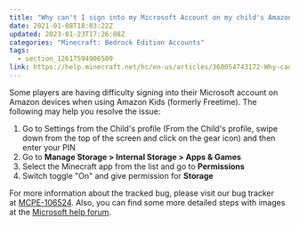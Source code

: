 ```yaml
---
title: "Why can't I sign into my Microsoft Account on my child's Amazon device? "
date: 2021-01-08T18:03:22Z
updated: 2023-01-23T17:26:08Z
categories: "Minecraft: Bedrock Edition Accounts"
tags:
  - section_12617594906509
link: https://help.minecraft.net/hc/en-us/articles/360054743172-Why-can-t-I-sign-into-my-Microsoft-Account-on-my-child-s-Amazon-device
---
```


Some players are having difficulty signing into their Microsoft account on Amazon devices when using Amazon Kids (formerly Freetime). The following may help you resolve the issue: 

1.  Go to Settings from the Child's profile (From the Child's profile, swipe down from the top of the screen and click on the gear icon) and then enter your PIN 
2.  Go to **Manage Storage \> Internal Storage \> Apps & Games** 
3.  Select the Minecraft app from the list and go to **Permissions** 
4.  Switch toggle "On" and give permission for **Storage** 

For more information about the tracked bug, please visit our bug tracker at [MCPE-106524](https://bugs.mojang.com/browse/MCPE-106524). Also, you can find some more detailed steps with images at the [Microsoft help forum](https://answers.microsoft.com/en-us/msoffice/forum/all/cant-log-into-microsoft-account-on-minecraft-pe-on/ef889ed9-ee9d-4ab4-af45-9aa22f77ded8).
